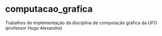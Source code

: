 # computacao_grafica
Trabalhos de implementação da disciplina de computação gráfica da UFG (professor Hugo Alexandre)
